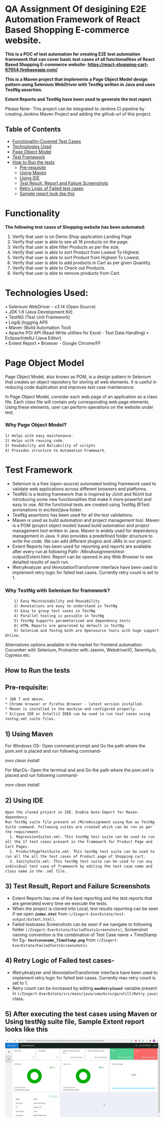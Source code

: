 # QA Assignment Of desigining E2E Automation Framework of React Based Shopping E-commerce website.

<b>This is a POC of test automation for creating E2E test automation framework that can cover basic test cases 
of all functionalities of React Based Shopping E-commerce website- https://react-shopping-cart-67954.firebaseapp.com/

This is a Maven project that implements a Page Object Model design pattern using Selenium WebDriver with TestNg written in Java and uses TestNg assertion. 

Extent Reports and TestNg have been used to generate the test report.</b>

Please Note- This project can be integrated to Jenkins CI pipeline by creating Jenkins Maven Project and adding the github url of this project.

## Table of Contents
* [Functionality-Covered Test Cases](#functionality)
* [Technologies Used](#Technologies-Used)
* [Page Object Model](#page-object-model)
* [Test Framework](#Test-Framework)
* [How to Run the tests](#How-to-Run-the-tests)
    * [Pre-requisite](https://github.com/raj007champ/ReactAppShoppingWebsite_UIAutomation_Project#pre-requisite)
    * [Using Maven](https://github.com/raj007champ/ReactAppShoppingWebsite_UIAutomation_Project#1-using-maven)
    * [Using IDE](https://github.com/raj007champ/ReactAppShoppingWebsite_UIAutomation_Project#2-using-ide)   
    * [Test Result, Report and Failure Screenshots](https://github.com/raj007champ/ReactAppShoppingWebsite_UIAutomation_Project#3-test-result-report-and-failure-screenshots)
    * [Retry Logic of Failed test cases](https://github.com/raj007champ/ReactAppShoppingWebsite_UIAutomation_Project#4-retry-logic-of-failed-test-cases-)
    * [Sample report look like this](https://github.com/raj007champ/ReactAppShoppingWebsite_UIAutomation_Project#5-after-executing-the-test-cases-using-maven-or-using-testng-suite-file-sample-extent-report-looks-like-this)

# Functionality
<b>The following test cases of Shopping website has been automated:</b>
  1. Verify that user is on Demo Shop application Landing Page
  2. Verify that user is able to see all 16 products on the page.
  3. Verify that user is able filter Products as per the size.
  4. Verify that user is able to sort Product from Lowest To Highest.
  5. Verify that user is able to sort Product from Highest To Lowest.
  6. Verify that user is able to add products in Cart as per given Quantity.
  7. Verify that user is able to Check out Products.
  8. Verify that user is able to remove products from Cart.
  
# Technologies Used: 
   • Selenium WebDriver - v3.14 (Open Source)  
   • JDK 1.8 (Java Development Kit)   
   • TestNG (Test Unit Framework)   
   • Log4j (logging API)   
   • Maven (Build Automation Tool)   
   • Apache POI API (Read-Write utilities for Excel - Test Data Handling)
   • Eclipse/IntelliJ (Java Editor)     
   • Extent Report
   • Browser - Google Chrome/FF

# Page Object Model
Page Object Model, also known as POM, is a design pattern in Selenium that creates an object repository for storing all web elements. It is useful in reducing code duplication and improves test case maintenance.

In Page Object Model, consider each web page of an application as a class file. Each class file will contain only corresponding web page elements. Using these elements, user can perform operations on the website under test.

### Why Page Object Model?
    1) Helps with easy maintenance.
    2) Helps with reusing code.
    3) Readability and Reliability of scripts
    4) Provides structure to Automation Framework. 
    
# Test Framework
* Selenium is a free (open-source) automated testing framework used to validate web applications across different browsers and platforms.
* TestNG is a testing framework that is inspired by JUnit and NUnit but introducing some new functionalities that make it more powerful and easy to use. All the functional tests are created using TestNg @Test annonations in src/test/java folder.
* TestNg assertions has been used for all the test validations.
* Maven is used as build automation and project management tool. Maven is a POM (project object model) based build automation and project management tool written in Java. Maven is widely used for dependency management in Java. It also provides a predefined folder structure to write the code. We can add different plugins and JARs in our project.
* Extent Reports has been used for reporting and reports are available after every run at following Path- /MiroAssignment/test-output/Extent.html. Report can be opened in any Web Browser to see detailed results of each run.
* IRetryAnalyzer and IAnnotationTransformer interface have been used to implement retry logic for failed test cases. Currently retry count is set to 1.


### Why TestNg with Selenium for framework?
		1) Easy Maintainability and Reusability
		2) Annotations are easy to understand in TestNg
		3) Easy to group test cases in TestNg
		4) Parallel testing is possible in TestNg
		5) TestNg Supports parameterized and dependency tests
		6) HTML Reports are generated by default in TestNg
		5) Selenium and Testng both are Opensource tools with huge support Online.
    
   Alternatives options available in the market for frontend automation: Cucumber with Selenium, Protractor with Jasmin, WebdriverIO, SerenityJs, Cypress etc.
   
## How to Run the tests


## Pre-requisite:
    * JDK 7 and above.
    * Chrome browser or Firefox Browser - latest version installed.
    * Maven is installed in the machine and configured properly.
    * Eclipse IDE or IntelliJ IDEA can be used to run test cases using testng.xml suite files.
  
  
## 1) Using Maven

For Windows OS- Open command prompt and Go the path where the pom.xml is placed and run following command-

*mvn clean install* 

For MacOs- Open the terminal and and Go the path where the pom.xml is placed and run following command-

*mvn clean install* 
	 
## 2) Using IDE
  	Open the cloned project in IDE. Enable Auto-Import for Maven-dependency
  	Run TestNg suite file present on /MiroAssignment using Run as TestNg Suite command. Following suites are created which can be run as per the requirement-
      1. RegressionSuites.xml- This testNg test suite can be used to run all the 17 test cases present in the framework for Product Page and Cart Pages.
      2. ProductPageTestSuite.xml- This testNg test suite can be used to run all the all the test cases of Product page of Shopping cart.
      3. SanitySuite.xml- This testNg test suite can be used to run any individual test case of framework by editing the test case name and class name in the .xml file.

## 3) Test Result, Report and Failure Screenshots
- Extent Reports has one of the best reporting and the test reports that are generated every time we execute the tests. 
- When the project is cloned into Local, test results reporting can be seen if we open **_`index.html`_** from `(/Ziegert-EverEstate/test-output/Extent.html)`.
- Failed testcases Screenshots can be seen if we navigate to following folder `(/Ziegert-EverEstate/FailedTestsScreenshots)`, Screenshot naming convention is the combination of Test Case name + TimeStamp for Eg- **_`testcasename_TimeStamp.png`_** from `(/Ziegert-EverEstate/FailedTestsScreenshots)`.

## 4) Retry Logic of Failed test cases-
  - IRetryAnalyzer and IAnnotationTransformer interface have been used to implement retry logic for failed test cases. Currently max retry count is set to 1.
  - Retry count can be increased by editing **_`maxRetryCount`_** variable present in `(/Ziegert-EverEstate/src/main/java/com/miro/qa/utill/Retry.java)` class.

## 5) After executing the test cases using Maven or Using testNg suite file, Sample Extent report looks like this 
   
![Extent Reports](ExtentReportScreenShot.png?raw=true "Extent Reports")
